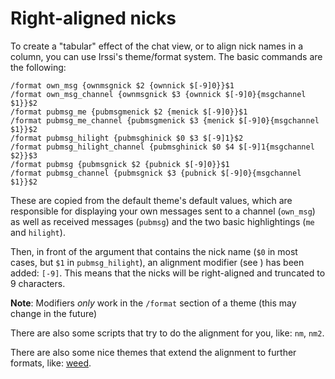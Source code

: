 # Right-aligned nicks

To create a "tabular" effect of the chat view, or to align nick names in a column, you can use Irssi's theme/format system. The basic commands are the following:

```
/format own_msg {ownmsgnick $2 {ownnick $[-9]0}}$1
/format own_msg_channel {ownmsgnick $3 {ownnick $[-9]0}{msgchannel $1}}$2
/format pubmsg_me {pubmsgmenick $2 {menick $[-9]0}}$1
/format pubmsg_me_channel {pubmsgmenick $3 {menick $[-9]0}{msgchannel $1}}$2
/format pubmsg_hilight {pubmsghinick $0 $3 $[-9]1}$2
/format pubmsg_hilight_channel {pubmsghinick $0 $4 $[-9]1{msgchannel $2}}$3
/format pubmsg {pubmsgnick $2 {pubnick $[-9]0}}$1
/format pubmsg_channel {pubmsgnick $3 {pubnick $[-9]0}{msgchannel $1}}$2
```

These are copied from the default theme's default values, which are responsible for displaying your own messages sent to a channel (`own_msg`) as well as received messages (`pubmsg`) and the two basic highlightings (`me` and `hilight`).

Then, in front of the argument that contains the nick name (`$0` in most cases, but `$1` in `pubmsg_hilight`), an alignment modifier (see [](a_b)) has been added: `[-9]`. This means that the nicks will be right-aligned and truncated to 9 characters.

**Note**: Modifiers *only* work in the `/format` section of a theme (this may change in the future)

There are also some scripts that try to do the alignment for you, like: `nm`, `nm2`.

There are also some nice themes that extend the alignment to further formats, like: [weed](https://github.com/ronilaukkarinen/weed).
